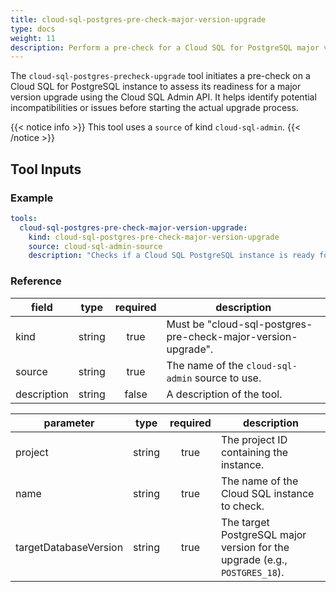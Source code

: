 ```yaml
---
title: cloud-sql-postgres-pre-check-major-version-upgrade
type: docs
weight: 11
description: Perform a pre-check for a Cloud SQL for PostgreSQL major version upgrade.
---
```


The `cloud-sql-postgres-precheck-upgrade` tool initiates a pre-check on a Cloud SQL for PostgreSQL
instance to assess its readiness for a major version upgrade using the Cloud SQL Admin API.
It helps identify potential incompatibilities or issues before starting the actual upgrade process.

{{< notice info >}}
This tool uses a `source` of kind `cloud-sql-admin`.
{{< /notice >}}

## Tool Inputs

### Example

```yaml
tools:
  cloud-sql-postgres-pre-check-major-version-upgrade:
    kind: cloud-sql-postgres-pre-check-major-version-upgrade
    source: cloud-sql-admin-source
    description: "Checks if a Cloud SQL PostgreSQL instance is ready for a major version upgrade to the specified target version."
```

### Reference

| **field**    | **type** | **required** | **description**                                           |
| ------------ | :------: | :----------: | --------------------------------------------------------- |
| kind         |  string  |     true     | Must be "cloud-sql-postgres-pre-check-major-version-upgrade". |
| source       |  string  |     true     | The name of the `cloud-sql-admin` source to use.          |
| description  |  string  |     false    | A description of the tool.                                |

| **parameter**           | **type** | **required** | **description**                                                                 |
| ----------------------- | :------: | :----------: | ------------------------------------------------------------------------------- |
| project                 |  string  |     true     | The project ID containing the instance.                                         |
| name                    |  string  |     true     | The name of the Cloud SQL instance to check.                                    |
| targetDatabaseVersion   |  string  |     true     | The target PostgreSQL major version for the upgrade (e.g., `POSTGRES_18`). |
